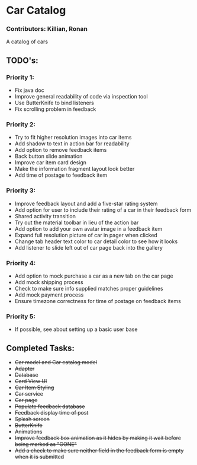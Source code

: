 # __Car Catalog__
### Contributors: Killian, Ronan
A catalog of cars

## __TODO's:__

### Priority 1:
* Fix java doc
* Improve general readability of code via inspection tool
* Use ButterKnife to bind listeners
* Fix scrolling problem in feedback

### Priority 2:
* Try to fit higher resolution images into car items
* Add shadow to text in action bar for readability
* Add option to remove feedback items
* Back button slide animation
* Improve car item card design
* Make the information fragment layout look better
* Add time of postage to feedback item

### Priority 3:
* Improve feedback layout and add a five-star rating system
* Add option for user to include their rating of a car in their feedback form
* Shared activity transition
* Try out the material toolbar in lieu of the action bar
* Add option to add your own avatar image in a feedback item
* Expand full resolution picture of car in pager when clicked
* Change tab header text color to car detail color to see how it looks
* Add listener to slide left out of car page back into the gallery

### Priority 4:
* Add option to mock purchase a car as a new tab on the car page
* Add mock shipping process
* Check to make sure info supplied matches proper guidelines
* Add mock payment process
* Ensure timezone correctness for time of postage on feedback items

### Priority 5:
* If possible, see about setting up a basic user base

## __Completed Tasks:__

* ~~Car model and Car catalog model~~
* ~~Adapter~~
* ~~Database~~
* ~~Card View UI~~
* ~~Car Item Styling~~
* ~~Car service~~
* ~~Car page~~
* ~~Populate feedback database~~
* ~~Feedback display time of post~~
* ~~Splash screen~~
* ~~ButterKnife~~
* ~~Animations~~
* ~~Improve feedback box animation as it hides by making it wait before being marked as "GONE"~~
* ~~Add a check to make sure neither field in the feedback form is empty when it is submitted~~

